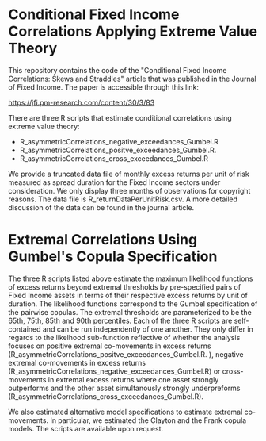 # Conditional Fixed Income Correlations Applying Extreme Value Theory

This repository contains the code of the "Conditional Fixed Income Correlations: Skews and Straddles" article that was published in the Journal of Fixed Income. The paper is accessible through this link:

https://jfi.pm-research.com/content/30/3/83

There are three R scripts that estimate conditional correlations using extreme value theory:

- R_asymmetricCorrelations_negative_exceedances_Gumbel.R
- R_asymmetricCorrelations_positve_exceedances_Gumbel.R. 
- R_asymmetricCorrelations_cross_exceedances_Gumbel.R

We provide a truncated data file of monthly excess returns per unit of risk measured as spread duration for the Fixed Income sectors under consideration. We only display three months of observations for copyright reasons. The data file is R_returnDataPerUnitRisk.csv. A more detailed discussion of the data can be found in the journal article.

# Extremal Correlations Using Gumbel's Copula Specification

The three R scripts listed above estimate the maximum likelihood functions of excess returns beyond extremal thresholds by pre-specified pairs of Fixed Income assets in terms of their respective excess returns by unit of duration. The likelihood functions correspond to the Gumbel specification of the pairwise copulas. The extremal thresholds are parameterized to be the 65th, 75th, 85th and 90th percentiles. Each of the three R scripts are self-contained and can be run independently of one another. They only differ in regards to the likelhood sub-function reflective of whether the analysis focuses on positive extremal co-movements in excess returns (R_asymmetricCorrelations_positve_exceedances_Gumbel.R. ), negative extremal co-movements in excess returns (R_asymmetricCorrelations_negative_exceedances_Gumbel.R) or cross-movements in extremal excess returns where one asset strongly outperforms and the other asset simultanously strongly underpreforms (R_asymmetricCorrelations_cross_exceedances_Gumbel.R). 

We also estimated alternative model specifications to estimate extremal co-movements. In particular, we estimated the Clayton and the Frank copula models. The scripts are available upon request.
